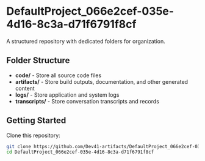 # DefaultProject_066e2cef-035e-4d16-8c3a-d71f6791f8cf
A structured repository with dedicated folders for organization.

## Folder Structure

- **code/** - Store all source code files
- **artifacts/** - Store build outputs, documentation, and other generated content
- **logs/** - Store application and system logs
- **transcripts/** - Store conversation transcripts and records

## Getting Started

Clone this repository:
```bash
git clone https://github.com/Dev41-artifacts/DefaultProject_066e2cef-035e-4d16-8c3a-d71f6791f8cf
cd DefaultProject_066e2cef-035e-4d16-8c3a-d71f6791f8cf
```
